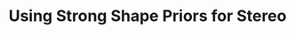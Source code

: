 ---
title: "Using Strong Shape Priors for Stereo"
year: 2006
pdf_url: "http://www.robots.ox.ac.uk/~phst/Papers/2006/ICVGIP/strongPrior.pdf"
category: "vision"
author_list: "Yunda Sun, Pushmeet Kohli, Matthieu Bray, Philip H.S. Torr"
grant: "NULL"
pub_in: "In ICVGIP (2006)"
---